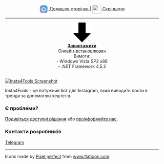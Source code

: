 <p align="center">
  <a href="/index">
    <img src="https://raw.githubusercontent.com/insta4fools/insta4fools.github.io/master/i4f_crop.png" width="29" height="29" align="center"> Домашня сторінка
  </a> | 
  <a href="/screenshots">
    <img src="https://github.githubassets.com/images/icons/emoji/unicode/1f4bb.png" width="29" height="29" align="center"> Скріншоти
  </a>
</p>

***

<p align="center">
<a href="https://raw.githubusercontent.com/insta4fools/insta4fools_repo/master/Latest.exe">
<img src="https://raw.githubusercontent.com/insta4fools/insta4fools.github.io/master/down-arrow.png" alt="Download" width="64" height="64"/> <br><b>Завантажити</b><br>
Онлайн-встановлювач</a><br>
Вимоги:<br>
- Windows Vista SP2 x86<br>
- .NET Framework 4.5.2<br><br>

<a href="https://user-images.githubusercontent.com/25367511/72204806-a3673980-3484-11ea-8f70-e5918ec68364.png"><img alt="Insta4Fools Screenshot" src="https://user-images.githubusercontent.com/25367511/72204806-a3673980-3484-11ea-8f70-e5918ec68364.png"/></a></p>

Insta4Fools - це потужний бот для Instagram, який виводить пости в тренди за допомогою хештегів.

### Є проблеми?
[Подивіться доступні рішення](https://github.com/insta4fools/insta4fools_repo/issues) або [проінформуйте нас](https://github.com/insta4fools/insta4fools_repo/issues/new).

### Контакти розробників
[Telegram](https://t.me/feel_the_dz3n)

***
<div>Icons made by <a href="https://www.flaticon.com/authors/pixel-perfect" title="Pixel perfect">Pixel perfect</a> from <a href="https://www.flaticon.com/" title="Flaticon">www.flaticon.com</a></div>
